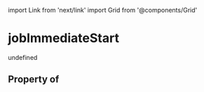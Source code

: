 import Link from 'next/link'
import Grid from '@components/Grid'

# jobImmediateStart

undefined

## Property of



